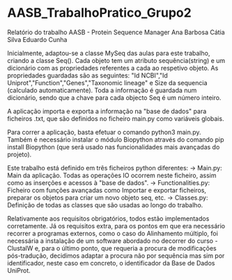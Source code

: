 # AASB_TrabalhoPratico_Grupo2
Relatório do trabalho AASB - Protein Sequence Manager
Ana Barbosa
Cátia Silva
Eduardo Cunha 

Inicialmente, adaptou-se a classe MySeq das aulas para este trabalho, criando a classe Seq().
Cada objeto tem um atributo sequência(string) e um dicionário com as propriedades referentes a cada ao respetivo objeto.
As propriedades guardadas são as seguintes: "Id NCBI","Id Uniprot","Function","Genes","Taxonomic lineage" e Size da sequencia (calculado automaticamente).
Toda a informação é guardada num dicionário, sendo que a chave para cada objecto Seq é um número inteiro.

A aplicação importa e exporta a informação na "base de dados" para ficheiros .txt, que são definidos no ficheiro main.py como variáveis globais.

Para correr a aplicação, basta efetuar o comando python3 main.py. Também é necessário instalar o módulo Biopython através do
comando pip install Biopython (que será usado nas funcionalidades mais avançadas do projeto).

Este trabalho está definido em três ficheiros python diferentes: 
-> Main.py: Main da aplicação. Todas as operações IO ocorrem neste ficheiro, assim como as inserções e acessos à "base de dados".
-> Functionalities.py: Ficheiro com funções avançadas como  Importar e exportar ficheiros, preparar os objetos para criar um novo objeto seq, etc.
-> Classes.py: Definição de todas as classes que são usadas ao longo do trabalho.

Relativamente aos requisitos obrigatórios, todos estão implementados corretamente.
Já os requisitos extra, para os pontos em que era necessário recorrer a programas externos, como o caso do Alinhamento múltiplo, foi necessária a instalação de um software abordado no decorrer do curso - ClustalW e, para o último ponto, que requeria a procura de modificações pós-tradução, decidimos adaptar a procura não por sequência mas sim por identificador, neste caso em concreto, o identificador da Base de Dados UniProt.
